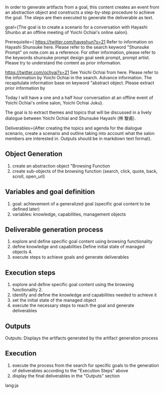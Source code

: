 In order to generate artifacts from a goal, this content creates an event from an abstraction object and constructs a step-by-step procedure to achieve the goal. The steps are then executed to generate the deliverable as text.

goal={The goal is to create a scenario for a conversation with Hayashi Shunbo at an offline meeting of Yoichi Ochiai's online salon}.

Prerequisite={
https://twitter.com/haveshun?s=21
Refer to information on Hayashi Shunsuke here.
Please refer to the search keyword "Shunsuke Prompt" on note.com as a reference.
For other information, please refer to the keywords shunsuke prompt design goal seek prompt, prompt artist. Please try to understand the content as prior information.

https://twitter.com/ochyai?s=21
See Yoichi Ochiai from here.
Please refer to the information by Yoichi Ochiai in the search. Advance information. The recapitulate information base on keyword "abstract object. Please extract prior information by

Today I will have a one and a half hour conversation at an offline event of Yoichi Ochiai's online salon, Yoichi Ochiai Juku}.

The goal is to extract themes and topics that will be discussed in a lively dialogue between Yoichi Ochiai and Shunsuke Hayashi (林 駿甫).

Deliverables={After creating the topics and agenda for the dialogue scenario, create a scenario and outline taking into account what the salon members are interested in. Outputs should be in markdown text format}.

## Object Generation
1. create an abstraction object "Browsing Function
2. create sub-objects of the browsing function (search, click, quote, back, scroll, open_url)

## Variables and goal definition
1. goal: achievement of a generalized goal (specific goal content to be defined later)
2. variables: knowledge, capabilities, management objects

## Deliverable generation process
1. explore and define specific goal content using browsing functionality
2. define knowledge and capabilities
Define initial state of managed objects 4.
4. execute steps to achieve goals and generate deliverables

## Execution steps
1. explore and define specific goal content using the browsing functionality 2.
2. identify and define the knowledge and capabilities needed to achieve it
3. set the initial state of the managed object
4. execute the necessary steps to reach the goal and generate deliverables

## Outputs
Outputs: Displays the artifacts generated by the artifact generation process

## Execution
1. execute the process from the search for specific goals to the generation of deliverables according to the "Execution Steps" above
2. display the final deliverables in the "Outputs" section

lang:ja

